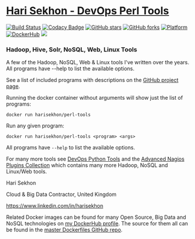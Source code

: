 [Hari Sekhon - DevOps Perl Tools](https://github.com/harisekhon/devops-perl-tools)
=================
[![Build Status](https://travis-ci.org/HariSekhon/devops-perl-tools.svg?branch=master)](https://travis-ci.org/HariSekhon/devops-perl-tools) [![Codacy Badge](https://api.codacy.com/project/badge/Grade/1769cc854b5246968ee2bae1818f771a)](https://www.codacy.com/app/harisekhon/devops-perl-tools) [![GitHub stars](https://img.shields.io/github/stars/harisekhon/devops-perl-tools.svg)](https://github.com/harisekhon/devops-perl-tools/stargazers) [![GitHub forks](https://img.shields.io/github/forks/harisekhon/devops-perl-tools.svg)](https://github.com/harisekhon/devops-perl-tools/network) [![Platform](https://img.shields.io/badge/platform-Linux%20%7C%20OS%20X-blue.svg)](https://github.com/harisekhon/devops-perl-tools#hari-sekhon-tools) [![DockerHub](https://img.shields.io/badge/docker-available-blue.svg)](https://hub.docker.com/r/harisekhon/tools/) [![](https://images.microbadger.com/badges/image/harisekhon/devops-perl-tools.svg)](http://microbadger.com/#/images/harisekhon/devops-perl-tools)

### Hadoop, Hive, Solr, NoSQL, Web, Linux Tools ###

A few of the Hadoop, NoSQL, Web & Linux tools I've written over the years. All programs have --help to list the available options.

See a list of included programs with descriptions on the [GitHub project page](https://github.com/harisekhon/devops-perl-tools#a-sample-of-cool-programs-in-this-toolbox).

Running the docker container without arguments will show just the list of programs:

```
docker run harisekhon/perl-tools
```

Run any given program:

```
docker run harisekhon/perl-tools <program> <args>
```

All programs have `--help` to list the available options.

For many more tools see [DevOps Python Tools](https://github.com/harisekhon/devops-python-tools) and the [Advanced Nagios Plugins Collection](https://github.com/harisekhon/nagios-plugins) which contains many more Hadoop, NoSQL and Linux/Web tools.

Hari Sekhon

Cloud & Big Data Contractor, United Kingdom

https://www.linkedin.com/in/harisekhon

Related Docker images can be found for many Open Source, Big Data and NoSQL technologies on [my DockerHub profile](https://hub.docker.com/r/harisekhon). The source for them all can be found in the [master Dockerfiles GitHub repo](https://github.com/HariSekhon/Dockerfiles/).
